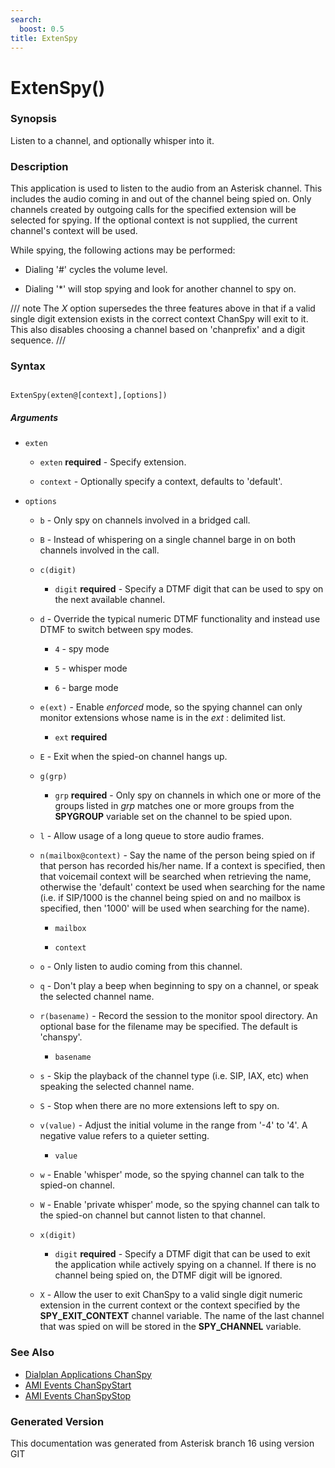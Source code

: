 ```yaml
---
search:
  boost: 0.5
title: ExtenSpy
---
```


# ExtenSpy()

### Synopsis

Listen to a channel, and optionally whisper into it.

### Description

This application is used to listen to the audio from an Asterisk channel. This includes the audio coming in and out of the channel being spied on. Only channels created by outgoing calls for the specified extension will be selected for spying. If the optional context is not supplied, the current channel's context will be used.<br>

While spying, the following actions may be performed:<br>

- Dialing '#' cycles the volume level.<br>

- Dialing '*' will stop spying and look for another channel to spy on.<br>


/// note
The _X_ option supersedes the three features above in that if a valid single digit extension exists in the correct context ChanSpy will exit to it. This also disables choosing a channel based on 'chanprefix' and a digit sequence.
///


### Syntax


```

ExtenSpy(exten@[context],[options])
```
##### Arguments


* `exten`

    * `exten` **required** - Specify extension.<br>

    * `context` - Optionally specify a context, defaults to 'default'.<br>

* `options`

    * `b` - Only spy on channels involved in a bridged call.<br>


    * `B` - Instead of whispering on a single channel barge in on both channels involved in the call.<br>


    * `c(digit)`

        * `digit` **required** - Specify a DTMF digit that can be used to spy on the next available channel.<br>


    * `d` - Override the typical numeric DTMF functionality and instead use DTMF to switch between spy modes.<br>

        * `4` - spy mode<br>

        * `5` - whisper mode<br>

        * `6` - barge mode<br>


    * `e(ext)` - Enable *enforced* mode, so the spying channel can only monitor extensions whose name is in the _ext_ : delimited list.<br>

        * `ext` **required**


    * `E` - Exit when the spied-on channel hangs up.<br>


    * `g(grp)`

        * `grp` **required** - Only spy on channels in which one or more of the groups listed in _grp_ matches one or more groups from the **SPYGROUP** variable set on the channel to be spied upon.<br>


    * `l` - Allow usage of a long queue to store audio frames.<br>


    * `n(mailbox@context)` - Say the name of the person being spied on if that person has recorded his/her name. If a context is specified, then that voicemail context will be searched when retrieving the name, otherwise the 'default' context be used when searching for the name (i.e. if SIP/1000 is the channel being spied on and no mailbox is specified, then '1000' will be used when searching for the name).<br>

        * `mailbox`

        * `context`


    * `o` - Only listen to audio coming from this channel.<br>


    * `q` - Don't play a beep when beginning to spy on a channel, or speak the selected channel name.<br>


    * `r(basename)` - Record the session to the monitor spool directory. An optional base for the filename may be specified. The default is 'chanspy'.<br>

        * `basename`


    * `s` - Skip the playback of the channel type (i.e. SIP, IAX, etc) when speaking the selected channel name.<br>


    * `S` - Stop when there are no more extensions left to spy on.<br>


    * `v(value)` - Adjust the initial volume in the range from '-4' to '4'. A negative value refers to a quieter setting.<br>

        * `value`


    * `w` - Enable 'whisper' mode, so the spying channel can talk to the spied-on channel.<br>


    * `W` - Enable 'private whisper' mode, so the spying channel can talk to the spied-on channel but cannot listen to that channel.<br>


    * `x(digit)`

        * `digit` **required** - Specify a DTMF digit that can be used to exit the application while actively spying on a channel. If there is no channel being spied on, the DTMF digit will be ignored.<br>


    * `X` - Allow the user to exit ChanSpy to a valid single digit numeric extension in the current context or the context specified by the **SPY\_EXIT\_CONTEXT** channel variable. The name of the last channel that was spied on will be stored in the **SPY\_CHANNEL** variable.<br>


### See Also

* [Dialplan Applications ChanSpy](/Asterisk_16_Documentation/API_Documentation/Dialplan_Applications/ChanSpy)
* [AMI Events ChanSpyStart](/Asterisk_16_Documentation/API_Documentation/AMI_Events/ChanSpyStart)
* [AMI Events ChanSpyStop](/Asterisk_16_Documentation/API_Documentation/AMI_Events/ChanSpyStop)


### Generated Version

This documentation was generated from Asterisk branch 16 using version GIT 